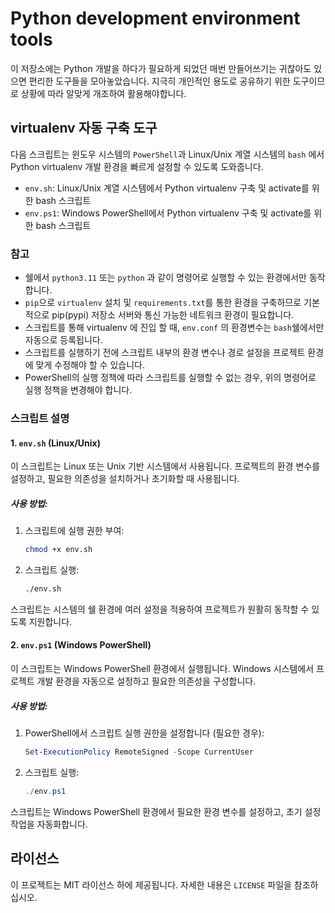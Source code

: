 # Python development environment tools

이 저장소에는 Python 개발을 하다가 필요하게 되었던 매번 만들어쓰기는 귀찮아도 있으면 편리한 도구들을 모아놓았습니다. 지극히 개인적인 용도로 공유하기 위한 도구이므로 상황에 따라 알맞게 개조하여 활용해야합니다.

## virtualenv 자동 구축 도구

다음 스크립트는 윈도우 시스템의 `PowerShell`과 Linux/Unix 계열 시스템의 `bash` 에서 Python virtualenv 개발 환경을 빠르게 설정할 수 있도록 도와줍니다.

- `env.sh`: Linux/Unix 계열 시스템에서 Python virtualenv 구축 및 activate를 위한 bash 스크립트
- `env.ps1`: Windows PowerShell에서 Python virtualenv 구축 및 activate를 위한 bash 스크립트

### 참고

- 쉘에서 `python3.11` 또는 `python` 과 같이 명령어로 실행할 수 있는 환경에서만 동작합니다.
- `pip`으로 `virtualenv` 설치 및 `requirements.txt`를 통한 환경을 구축하므로 기본적으로 pip(pypi) 저장소 서버와 통신 가능한 네트워크 환경이 필요합니다.
- 스크립트를 통해 virtualenv 에 진입 할 때, `env.conf` 의 환경변수는 `bash`쉘에서만 자동으로 등록됩니다.
- 스크립트를 실행하기 전에 스크립트 내부의 환경 변수나 경로 설정을 프로젝트 환경에 맞게 수정해야 할 수 있습니다.
- PowerShell의 실행 정책에 따라 스크립트를 실행할 수 없는 경우, 위의 명령어로 실행 정책을 변경해야 합니다.

### 스크립트 설명

#### 1. `env.sh` (Linux/Unix)

이 스크립트는 Linux 또는 Unix 기반 시스템에서 사용됩니다. 프로젝트의 환경 변수를 설정하고, 필요한 의존성을 설치하거나 초기화할 때 사용됩니다.

##### 사용 방법:

1. 스크립트에 실행 권한 부여:
   ```bash
   chmod +x env.sh
   ```

2. 스크립트 실행:
   ```bash
   ./env.sh
   ```

스크립트는 시스템의 쉘 환경에 여러 설정을 적용하여 프로젝트가 원활히 동작할 수 있도록 지원합니다.

#### 2. `env.ps1` (Windows PowerShell)

이 스크립트는 Windows PowerShell 환경에서 실행됩니다. Windows 시스템에서 프로젝트 개발 환경을 자동으로 설정하고 필요한 의존성을 구성합니다.

##### 사용 방법:

1. PowerShell에서 스크립트 실행 권한을 설정합니다 (필요한 경우):
   ```powershell
   Set-ExecutionPolicy RemoteSigned -Scope CurrentUser
   ```

2. 스크립트 실행:
   ```powershell
   ./env.ps1
   ```

스크립트는 Windows PowerShell 환경에서 필요한 환경 변수를 설정하고, 초기 설정 작업을 자동화합니다.

## 라이선스

이 프로젝트는 MIT 라이선스 하에 제공됩니다. 자세한 내용은 `LICENSE` 파일을 참조하십시오.
